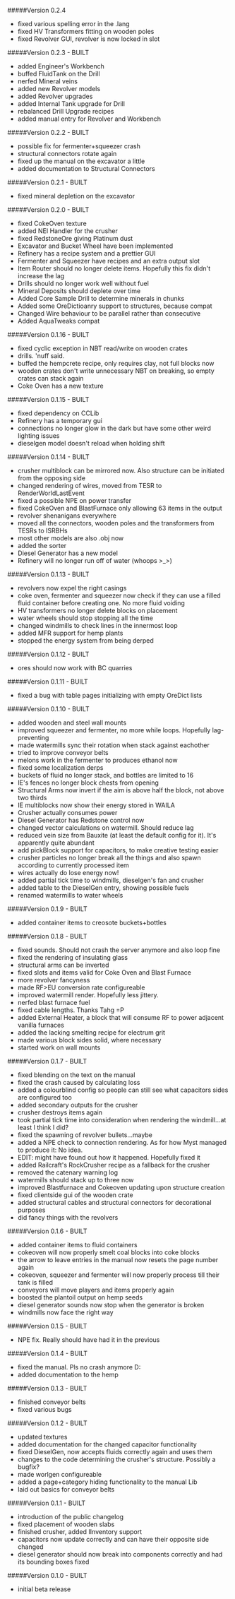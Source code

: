 #####Version 0.2.4
- fixed various spelling error in the .lang
- fixed HV Transformers fitting on wooden poles
- fixed Revolver GUI, revolver is now locked in slot

#####Version 0.2.3 - BUILT
- added Engineer's Workbench
- buffed FluidTank on the Drill
- nerfed Mineral veins
- added new Revolver models
- added Revolver upgrades
- added Internal Tank upgrade for Drill
- rebalanced Drill Upgrade recipes
- added manual entry for Revolver and Workbench

#####Version 0.2.2 - BUILT
- possible fix for fermenter+squeezer crash
- structural connectors rotate again
- fixed up the manual on the excavator a little
- added documentation to Structural Connectors

#####Version 0.2.1 - BUILT
- fixed mineral depletion on the excavator

#####Version 0.2.0 - BUILT
- fixed CokeOven texture
- added NEI Handler for the crusher
- fixed RedstoneOre giving Platinum dust
- Excavator and Bucket Wheel have been implemented
- Refinery has a recipe system and a prettier GUI
- Fermenter and Squeezer have recipes and an extra output slot
- Item Router should no longer delete items. Hopefully this fix didn't increase the lag
- Drills should no longer work well without fuel
- Mineral Deposits should deplete over time
- Added Core Sample Drill to determine minerals in chunks
- Added some OreDictioanry support to structures, because compat
- Changed Wire behaviour to be parallel rather than consecutive
- Added AquaTweaks compat

#####Version 0.1.16 - BUILT
- fixed cyclic exception in NBT read/write on wooden crates
- drills. 'nuff said.
- buffed the hempcrete recipe, only requires clay, not full blocks now
- wooden crates don't write unnecessary NBT on breaking, so empty crates can stack again
- Coke Oven has a new texture

#####Version 0.1.15 - BUILT
- fixed dependency on CCLib
- Refinery has a temporary gui
- connections no longer glow in the dark but have some other weird lighting issues
- dieselgen model doesn't reload when holding shift

#####Version 0.1.14 - BUILT
- crusher multiblock can be mirrored now. Also structure can be initiated from the opposing side
- changed rendering of wires, moved from TESR to RenderWorldLastEvent
- fixed a possible NPE on power transfer
- fixed CokeOven and BlastFurnace only allowing 63 items in the output
- revolver shenanigans everywhere
- moved all the connectors, wooden poles and the transformers from TESRs to ISRBHs
- most other models are also .obj now
- added the sorter
- Diesel Generator has a new model
- Refinery will no longer run off of water (whoops >_>)

#####Version 0.1.13 - BUILT
- revolvers now expel the right casings
- coke oven, fermenter and squeezer now check if they can use a filled fluid container before creating one. No more fluid voiding
- HV transformers no longer delete blocks on placement
- water wheels should stop stopping all the time
- changed windmills to check lines in the innermost loop
- added MFR support for hemp plants
- stopped the energy system from being derped

#####Version 0.1.12 - BUILT
- ores should now work with BC quarries

#####Version 0.1.11 - BUILT
- fixed a bug with table pages initializing with empty OreDict lists

#####Version 0.1.10 - BUILT
- added wooden and steel wall mounts
- improved squeezer and fermenter, no more while loops. Hopefully lag-preventing
- made watermills sync their rotation when stack against eachother
- tried to improve conveyor belts
- melons work in the fermenter to produces ethanol now
- fixed some localization derps
- buckets of fluid no longer stack, and bottles are limited to 16
- IE's fences no longer block chests from opening
- Structural Arms now invert if the aim is above half the block, not above two thirds
- IE multiblocks now show their energy stored in WAILA
- Crusher actually consumes power
- Diesel Generator has Redstone control now
- changed vector calculations on watermill. Should reduce lag
- reduced vein size from Bauxite (at least the default config for it). It's apparently quite abundant 
- add pickBlock support for capacitors, to make creative testing easier
- crusher particles no longer break all the things and also spawn according to currently processed item
- wires actually do lose energy now!
- added partial tick time to windmills, dieselgen's fan and crusher
- added table to the DieselGen entry, showing possible fuels
- renamed watermills to water wheels

#####Version 0.1.9 - BUILT
- added container items to creosote buckets+bottles

#####Version 0.1.8 - BUILT
- fixed sounds. Should not crash the server anymore and also loop fine
- fixed the rendering of insulating glass
- structural arms can be inverted
- fixed slots and items valid for Coke Oven and Blast Furnace
- more revolver fancyness
- made RF>EU conversion rate configureable
- improved watermill render. Hopefully less jittery.
- nerfed blast furnace fuel
- fixed cable lengths. Thanks Tahg =P
- added External Heater, a block that will consume RF to power adjacent vanilla furnaces
- added the lacking smelting recipe for electrum grit
- made various block sides solid, where necessary
- started work on wall mounts

#####Version 0.1.7 - BUILT
- fixed blending on the text on the manual
- fixed the crash caused by calculating loss
- added a colourblind config so people can still see what capacitors sides are configured too
- added secondary outputs for the crusher
- crusher destroys items again
- took partial tick time into consideration when rendering the windmill...at least I think I did?
- fixed the spawning of revolver bullets...maybe
- added a NPE check to connection rendering. As for how Myst managed to produce it: No idea.
- EDIT: might have found out how it happened. Hopefully fixed it
- added Railcraft's RockCrusher recipe as a fallback for the crusher
- removed the catenary warning log
- watermills should stack up to three now
- improved Blastfurnace and Cokeoven updating upon structure creation
- fixed clientside gui of the wooden crate
- added structural cables and structural connectors for decorational purposes
- did fancy things with the revolvers

#####Version 0.1.6 - BUILT
- added container items to fluid containers
- cokeoven will now properly smelt coal blocks into coke blocks
- the arrow to leave entries in the manual now resets the page number again
- cokeoven, squeezer and fermenter will now properly process till their tank is filled
- conveyors will move players and items properly again
- boosted the plantoil output on hemp seeds
- diesel generator sounds now stop when the generator is broken
- windmills now face the right way

#####Version 0.1.5 - BUILT
- NPE fix. Really should have had it in the previous

#####Version 0.1.4 - BUILT
- fixed the manual. Pls no crash anymore D:
- added documentation to the hemp

#####Version 0.1.3 - BUILT
- finished conveyor belts
- fixed various bugs

#####Version 0.1.2 - BUILT
- updated textures
- added documentation for the changed capacitor functionality
- fixed DieselGen, now accepts fluids correctly again and uses them
- changes to the code determining the crusher's structure. Possibly a bugfix?
- made worlgen configureable
- added a page+category hiding functionality to the manual Lib
- laid out basics for conveyor belts

#####Version 0.1.1 - BUILT
- introduction of the public changelog
- fixed placement of wooden slabs
- finished crusher, added IInventory support
- capacitors now update correctly and can have their opposite side changed
- diesel generator should now break into components correctly and had its bounding boxes fixed

#####Version 0.1.0 - BUILT
- initial beta release 
